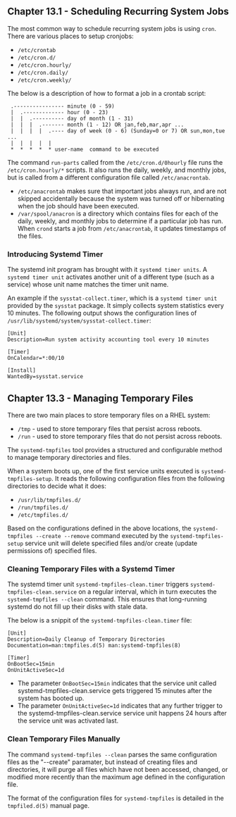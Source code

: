 ## Chapter 13.1 - Scheduling Recurring System Jobs

The most common way to schedule recurring system jobs is using `cron`. There are various places to setup cronjobs:

* `/etc/crontab`
* `/etc/cron.d/`
* `/etc/cron.hourly/`
* `/etc/cron.daily/`
* `/etc/cron.weekly/`

The below is a description of how to format a job in a crontab script:

```
 .---------------- minute (0 - 59)
 |  .------------- hour (0 - 23)
 |  |  .---------- day of month (1 - 31)
 |  |  |  .------- month (1 - 12) OR jan,feb,mar,apr ...
 |  |  |  |  .---- day of week (0 - 6) (Sunday=0 or 7) OR sun,mon,tue ...
 |  |  |  |  |
 *  *  *  *  * user-name  command to be executed
```

The command `run-parts` called from the `/etc/cron.d/0hourly` file runs the `/etc/cron.hourly/*` scripts. It also runs the daily, weekly, and monthly jobs, but is called from a different configuration file called `/etc/anacrontab`.

* `/etc/anacrontab` makes sure that important jobs always run, and are not skipped accidentally because the system was turned off or hibernating when the job should have been executed.
* `/var/spool/anacron` is a directory which contains files for each of the daily, weekly, and monthly jobs to determine if a particular job has run. When `crond` starts a job from `/etc/anacrontab`, it updates timestamps of the files.

### Introducing Systemd Timer

The systemd init program has brought with it `systemd timer units`. A `systemd timer unit` activates another unit of a different type (such as a service) whose unit name matches the timer unit name.

An example if the `sysstat-collect.timer`, which is a `systemd timer unit` provided by the `sysstat` package. It simply collects system statistics every 10 minutes. The following output shows the configuration lines of `/usr/lib/systemd/system/sysstat-collect.timer`:

```
[Unit]
Description=Run system activity accounting tool every 10 minutes

[Timer]
OnCalendar=*:00/10

[Install]
WantedBy=sysstat.service
```

## Chapter 13.3 - Managing Temporary Files

There are two main places to store temporary files on a RHEL system:

* `/tmp` - used to store temporary files that persist across reboots.
* `/run` - used to store temporary files that do not persist across reboots.

The `systemd-tmpfiles` tool provides a structured and configurable method to manage temporary directories and files.

When a system boots up, one of the first service units executed is `systemd-tmpfiles-setup`. It reads the following configuration files from the following directories to decide what it does:

* `/usr/lib/tmpfiles.d/`
* `/run/tmpfiles.d/`
* `/etc/tmpfiles.d/`

Based on the configurations defined in the above locations, the `systemd-tmpfiles --create --remove` command executed by the `systemd-tmpfiles-setup` service unit will delete specified files and/or create (update permissions of) specified files.

### Cleaning Temporary Files with a Systemd Timer

The systemd timer unit `systemd-tmpfiles-clean.timer` triggers `systemd-tmpfiles-clean.service` on a regular interval, which in turn executes the `systemd-tmpfiles --clean` command. This ensures that long-running systemd do not fill up their disks with stale data.

The below is a snippit of the `systemd-tmpfiles-clean.timer` file:

```
[Unit]
Description=Daily Cleanup of Temporary Directories
Documentation=man:tmpfiles.d(5) man:systemd-tmpfiles(8)

[Timer]
OnBootSec=15min
OnUnitActiveSec=1d
```

* The parameter `OnBootSec=15min` indicates that the service unit called systemd-tmpfiles-clean.service gets triggered 15 minutes after the system has booted up. 
* The parameter `OnUnitActiveSec=1d` indicates that any further trigger to the systemd-tmpfiles-clean.service service unit happens 24 hours after the service unit was activated last.

### Clean Temporary Files Manually

The command `systemd-tmpfiles --clean` parses the same configuration files as the "--create" paramater, but instead of creating files and directories, it will purge all files which have not been accessed, changed, or modified more recently than the maximum age defined in the configuration file.

The format of the configuration files for `systemd-tmpfiles` is detailed in the `tmpfiled.d(5)` manual page.
